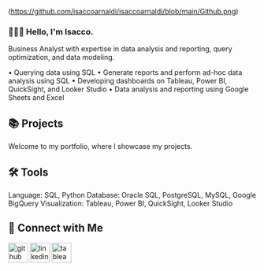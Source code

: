 (https://github.com/isaccoarnaldi/isaccoarnaldi/blob/main/Github.png)

### 🙋🏻‍♀️ Hello, I'm Isacco. 
Business Analyst with expertise in data analysis and reporting, query optimization, and data modeling.

• Querying data using SQL
• Generate reports and perform ad-hoc data analysis using SQL
• Developing dashboards on Tableau, Power BI, QuickSight, and Looker Studio
• Data analysis and reporting using Google Sheets and Excel

## 📚 Projects
Welcome to my portfolio, where I showcase my projects.

## 🛠️ Tools
Language: SQL, Python
Database: Oracle SQL, PostgreSQL, MySQL, Google BigQuery
Visualization: Tableau, Power BI, QuickSight, Looker Studio

## 👋 Connect with Me

[<img src='https://cdn.jsdelivr.net/npm/simple-icons@3.0.1/icons/github.svg' alt='github' height='40'>](https://github.com/isaccoarnaldi)  [<img src='https://cdn.jsdelivr.net/npm/simple-icons@3.0.1/icons/linkedin.svg' alt='linkedin' height='40'>](https://www.linkedin.com/in/https://www.linkedin.com/in/isaccoarnaldi/)  [<img src='https://cdn.jsdelivr.net/npm/simple-icons@3.0.1/icons/tableau.svg' alt='tableau' height='40'>](https://public.tableau.com/app/profile/isacco.arnaldi/vizzes)  


